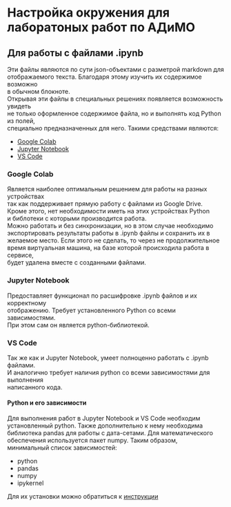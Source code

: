# Настройка окружения для лаборатоных работ по АДиМО
## Для работы с файлами .ipynb
Эти файлы являются по сути json-объектами с разметрой markdown для\
отображаемого текста. Благодаря этому изучить их содержимое возможно\
в обычном блокноте.\
Открывая эти файлы в специальных решениях появляется возможность увидеть\
не только оформленное содержимое файла, но и выполнять код Python из полей,\
специально предназначенных для него. Такими средствами являются:
- [ Google Colab](google-colab.md "инструкция по настройке")
- [ Jupyter Notebook](jupyter-notebook.md "инструкция по настройке")
- [ VS Code](vs-code.md "инструкция по настройке")


### Google Colab
Является наиболее оптимальным решением для работы на разных устройствах\
так как поддерживает прямую работу с файлами из Google Drive.\
Кроме этого, нет необходимости иметь на этих устройствах Python\
и библотеки с которыми производится работа.\
Можно работать и без синхронизации, но в этом случае необходимо\
экспортировать результаты работы в .ipynb файлы и сохранить их в\
желаемое место. Если этого не сделать, то через не продолжительное\
время виртуальная машина, на базе которой происходила работа в сервисе,\
будет удалена вместе с созданными файлами.


### Jupyter Notebook
Предоставляет функционал по расшифровке .ipynb файлов и их корректному\
отображению. Требует установленного Python со всеми зависимостями.\
При этом сам он является python-библиотекой.

### VS Code
Так же как и Jupyter Notebook, умеет полноценно работать с .ipynb файлами.\
И аналогично требует наличия python со всеми зависимостями для выполнения\
написанного кода.

#### Python и его зависимости
Для выполнения работ в Jupyter Notebook и VS Code необходим\
установленный python. Также дополнительно к нему необходима\
библиотека pandas для работы с дата-сетами. Для математического\
обеспечения используется пакет numpy. Таким образом,\
минимальный список зависимостей:
- python
- pandas
- numpy
- ipykernel


Для их установки можно обратиться к [инструкции](python.md)
